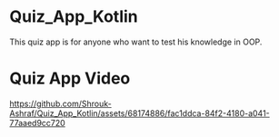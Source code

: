 # Quiz_App_Kotlin
This quiz app is for anyone who want to test his knowledge in OOP.

# Quiz App Video

https://github.com/Shrouk-Ashraf/Quiz_App_Kotlin/assets/68174886/fac1ddca-84f2-4180-a041-77aaed9cc720

